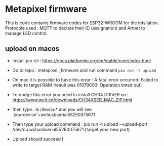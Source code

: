 # Metapixel firmware

This is code contains firmware codes for ESP32-WROOM for the intsllation. 
Protocole used : MQTT to declare their ID (assignation) and Artnet to manage LED control. 

## upload on macos

- Install pio-cli : https://docs.platformio.org/en/stable/core/index.html

- Go to repo : metapixel _firmware and run command `pio run -t upload`

- On mac it is possible to have this error : A fatal error occurred: Failed to write to target RAM (result was 01070000: Operation timed out)

- To dodge this error you need to install CH34 DRIVER on : https://www.wch.cn/downloads/CH34XSER_MAC_ZIP.html

- then type : ls /dev/cu* and you will see 'yourdevice'+wchusbserial552E0075671

- Then type your upload command : pio run -t upload --upload-port /dev/cu.wchusbserial552E0075671 (target your new port)

- Upload should succeed !
